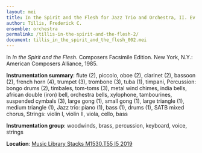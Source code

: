 ```yaml
---
layout: mei
title: In the Spirit and the Flesh for Jazz Trio and Orchestra, II. Ev'ry Time I Feel the Spirit
author: Tillis, Frederick C.
ensemble: orchestra
permalink: /tillis-in-the-spirit-and-the-flesh-2/
document: tillis_in_the_spirit_and_the_flesh_002.mei
---
```


In *In the Spirit and the Flesh.* Composers Facsimile Edition. New York, N.Y.: American Composers Alliance, 1985.

**Instrumentation summary**: flute (2), piccolo, oboe (2), clarinet (2), bassoon (2), french horn (4), trumpet (3), trombone (3), tuba (1), timpani, 
Percussion: bongo drums (2), timbales, tom-toms (3), metal wind chimes, india bells, african double (iron) bell, orchestra bells, xylophone, tambourines, suspended cymbals (3), large gong (1), small gong (1), large triangle (1), medium triangle (1), 
Jazz trio: piano (1), bass (1), drums (1), 
SATB mixed chorus, 
Strings: violin I, violin II, viola, cello, bass 

**Instrumentation group**: woodwinds, brass, percussion, keyboard, voice, strings

**Location**: <a href="https://tufts.primo.exlibrisgroup.com/permalink/01TUN_INST/1kc9gia/alma991018601678303851" target="_blank">Music Library Stacks M1530.T55 I5 2019</a>
